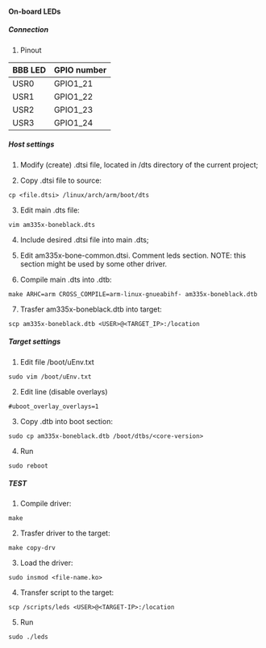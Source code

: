 #### On-board LEDs

##### Connection

1. Pinout

|   BBB LED   | GPIO number  |
|-------------|--------------|
| USR0        | GPIO1_21     |
| USR1        | GPIO1_22     |
| USR2        | GPIO1_23     |
| USR3        | GPIO1_24     |

##### Host settings

1. Modify (create) .dtsi file, located in /dts directory of the current project;

2. Copy .dtsi file to source:
```
cp <file.dtsi> /linux/arch/arm/boot/dts
```

3. Edit main .dts file:
```
vim am335x-boneblack.dts
```

4. Include desired .dtsi file into main .dts;

5. Edit am335x-bone-common.dtsi. Comment leds section.
NOTE: this section might be used by some other driver.

6. Compile main .dts into .dtb:
```
make ARHC=arm CROSS_COMPILE=arm-linux-gnueabihf- am335x-boneblack.dtb
```

7. Trasfer am335x-boneblack.dtb into target:
```
scp am335x-boneblack.dtb <USER>@<TARGET_IP>:/location
```

##### Target settings

1. Edit file /boot/uEnv.txt
```
sudo vim /boot/uEnv.txt
```

2. Edit line (disable overlays)
```
#uboot_overlay_overlays=1
```

3. Copy .dtb into boot section:
```
sudo cp am335x-boneblack.dtb /boot/dtbs/<core-version>
```

4. Run
```
sudo reboot
```

##### TEST

1. Compile driver:
```
make 
```

2. Trasfer driver to the target:
```
make copy-drv
```

3. Load the driver:
```
sudo insmod <file-name.ko>
```

4. Transfer script to the target:
```
scp /scripts/leds <USER>@<TARGET-IP>:/location
```

5. Run
```
sudo ./leds
```

